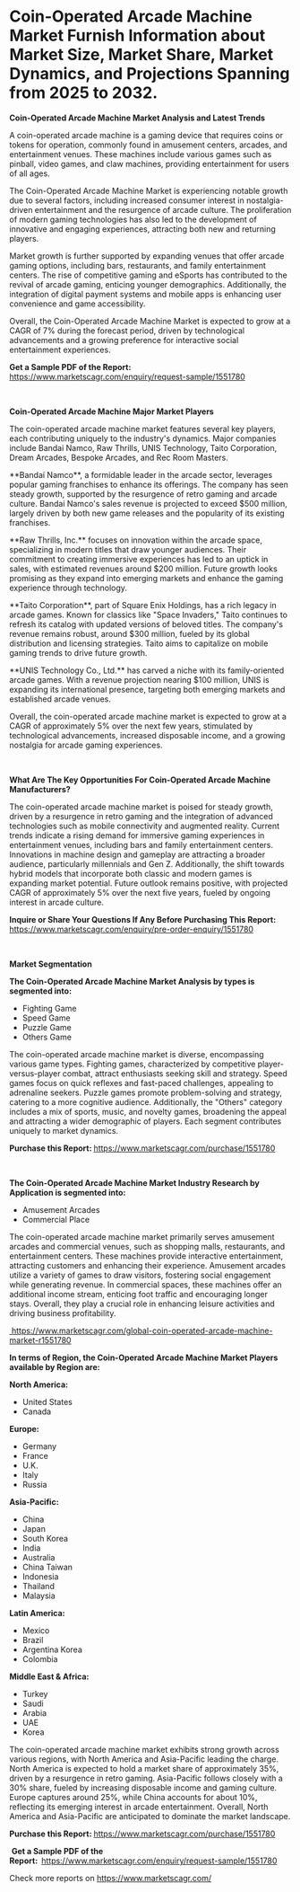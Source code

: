 <p><h1>Coin-Operated Arcade Machine Market Furnish Information about Market Size, Market Share, Market Dynamics, and Projections Spanning from 2025 to 2032.</h1></p><p><strong>Coin-Operated Arcade Machine Market Analysis and Latest Trends</strong></p>
<p><p>A coin-operated arcade machine is a gaming device that requires coins or tokens for operation, commonly found in amusement centers, arcades, and entertainment venues. These machines include various games such as pinball, video games, and claw machines, providing entertainment for users of all ages.</p><p>The Coin-Operated Arcade Machine Market is experiencing notable growth due to several factors, including increased consumer interest in nostalgia-driven entertainment and the resurgence of arcade culture. The proliferation of modern gaming technologies has also led to the development of innovative and engaging experiences, attracting both new and returning players.</p><p>Market growth is further supported by expanding venues that offer arcade gaming options, including bars, restaurants, and family entertainment centers. The rise of competitive gaming and eSports has contributed to the revival of arcade gaming, enticing younger demographics. Additionally, the integration of digital payment systems and mobile apps is enhancing user convenience and game accessibility. </p><p>Overall, the Coin-Operated Arcade Machine Market is expected to grow at a CAGR of 7% during the forecast period, driven by technological advancements and a growing preference for interactive social entertainment experiences.</p></p>
<p><strong>Get a Sample PDF of the Report:&nbsp;</strong> <a href="https://www.marketscagr.com/enquiry/request-sample/1551780?utm_campaign=3575&utm_medium=2&utm_source=Github&utm_content=ia&utm_term=11042025&utm_id=coin-operated-arcade-machine">https://www.marketscagr.com/enquiry/request-sample/1551780</a></p>
<p>&nbsp;</p>
<p><strong>Coin-Operated Arcade Machine Major Market Players</strong></p>
<p><p>The coin-operated arcade machine market features several key players, each contributing uniquely to the industry's dynamics. Major companies include Bandai Namco, Raw Thrills, UNIS Technology, Taito Corporation, Dream Arcades, Bespoke Arcades, and Rec Room Masters.</p><p>**Bandai Namco**, a formidable leader in the arcade sector, leverages popular gaming franchises to enhance its offerings. The company has seen steady growth, supported by the resurgence of retro gaming and arcade culture. Bandai Namco's sales revenue is projected to exceed $500 million, largely driven by both new game releases and the popularity of its existing franchises.</p><p>**Raw Thrills, Inc.** focuses on innovation within the arcade space, specializing in modern titles that draw younger audiences. Their commitment to creating immersive experiences has led to an uptick in sales, with estimated revenues around $200 million. Future growth looks promising as they expand into emerging markets and enhance the gaming experience through technology.</p><p>**Taito Corporation**, part of Square Enix Holdings, has a rich legacy in arcade games. Known for classics like "Space Invaders," Taito continues to refresh its catalog with updated versions of beloved titles. The company's revenue remains robust, around $300 million, fueled by its global distribution and licensing strategies. Taito aims to capitalize on mobile gaming trends to drive future growth.</p><p>**UNIS Technology Co., Ltd.** has carved a niche with its family-oriented arcade games. With a revenue projection nearing $100 million, UNIS is expanding its international presence, targeting both emerging markets and established arcade venues.</p><p>Overall, the coin-operated arcade machine market is expected to grow at a CAGR of approximately 5% over the next few years, stimulated by technological advancements, increased disposable income, and a growing nostalgia for arcade gaming experiences.</p></p>
<p>&nbsp;</p>
<p><strong>What Are The Key Opportunities For Coin-Operated Arcade Machine Manufacturers?</strong></p>
<p><p>The coin-operated arcade machine market is poised for steady growth, driven by a resurgence in retro gaming and the integration of advanced technologies such as mobile connectivity and augmented reality. Current trends indicate a rising demand for immersive gaming experiences in entertainment venues, including bars and family entertainment centers. Innovations in machine design and gameplay are attracting a broader audience, particularly millennials and Gen Z. Additionally, the shift towards hybrid models that incorporate both classic and modern games is expanding market potential. Future outlook remains positive, with projected CAGR of approximately 5% over the next five years, fueled by ongoing interest in arcade culture.</p></p>
<p><strong>Inquire or Share Your Questions If Any Before Purchasing This Report:</strong> <a href="https://www.marketscagr.com/enquiry/pre-order-enquiry/1551780?utm_campaign=3575&utm_medium=2&utm_source=Github&utm_content=ia&utm_term=11042025&utm_id=coin-operated-arcade-machine">https://www.marketscagr.com/enquiry/pre-order-enquiry/1551780</a></p>
<p>&nbsp;</p>
<p><strong>Market Segmentation</strong></p>
<p><strong>The Coin-Operated Arcade Machine Market Analysis by types is segmented into:</strong></p>
<p><ul><li>Fighting Game</li><li>Speed Game</li><li>Puzzle Game</li><li>Others Game</li></ul></p>
<p><p>The coin-operated arcade machine market is diverse, encompassing various game types. Fighting games, characterized by competitive player-versus-player combat, attract enthusiasts seeking skill and strategy. Speed games focus on quick reflexes and fast-paced challenges, appealing to adrenaline seekers. Puzzle games promote problem-solving and strategy, catering to a more cognitive audience. Additionally, the "Others" category includes a mix of sports, music, and novelty games, broadening the appeal and attracting a wider demographic of players. Each segment contributes uniquely to market dynamics.</p></p>
<p><strong>Purchase this Report:&nbsp;</strong><a href="https://www.marketscagr.com/purchase/1551780?utm_campaign=3575&utm_medium=2&utm_source=Github&utm_content=ia&utm_term=11042025&utm_id=coin-operated-arcade-machine">https://www.marketscagr.com/purchase/1551780</a></p>
<p>&nbsp;</p>
<p><strong>The Coin-Operated Arcade Machine Market Industry Research by Application is segmented into:</strong></p>
<p><ul><li>Amusement Arcades</li><li>Commercial Place</li></ul></p>
<p><p>The coin-operated arcade machine market primarily serves amusement arcades and commercial venues, such as shopping malls, restaurants, and entertainment centers. These machines provide interactive entertainment, attracting customers and enhancing their experience. Amusement arcades utilize a variety of games to draw visitors, fostering social engagement while generating revenue. In commercial spaces, these machines offer an additional income stream, enticing foot traffic and encouraging longer stays. Overall, they play a crucial role in enhancing leisure activities and driving business profitability.</p></p>
<p><a href="https://www.marketscagr.com/global-coin-operated-arcade-machine-market-r1551780?utm_campaign=3575&utm_medium=2&utm_source=Github&utm_content=ia&utm_term=11042025&utm_id=coin-operated-arcade-machine">&nbsp;https://www.marketscagr.com/global-coin-operated-arcade-machine-market-r1551780</a></p>
<p><strong>In terms of Region, the Coin-Operated Arcade Machine Market Players available by Region are:</strong></p>
<p>
    <p> <strong> North America: </strong>
        <ul>
            <li>United States</li>
            <li>Canada</li>
        </ul>
        </p> 
    <p> <strong> Europe: </strong>
        <ul>
            <li>Germany</li>
            <li>France</li>
            <li>U.K.</li>
            <li>Italy</li>
            <li>Russia</li>
        </ul>
        </p> 
    <p> <strong> Asia-Pacific: </strong>
        <ul>
            <li>China</li>
            <li>Japan</li>
            <li>South Korea</li>
            <li>India</li>
            <li>Australia</li>
            <li>China Taiwan</li>
            <li>Indonesia</li>
            <li>Thailand</li>
            <li>Malaysia</li>
        </ul>
        </p> 
    <p> <strong> Latin America: </strong>
        <ul>
            <li>Mexico</li>
            <li>Brazil</li>
            <li>Argentina Korea</li>
            <li>Colombia</li>
        </ul>
        </p> 
    <p> <strong> Middle East & Africa: </strong>
        <ul>
            <li>Turkey</li>
            <li>Saudi</li>
            <li>Arabia</li>
            <li>UAE</li>
            <li>Korea</li>
        </ul>
    </p>
    </p>
<p><p>The coin-operated arcade machine market exhibits strong growth across various regions, with North America and Asia-Pacific leading the charge. North America is expected to hold a market share of approximately 35%, driven by a resurgence in retro gaming. Asia-Pacific follows closely with a 30% share, fueled by increasing disposable income and gaming culture. Europe captures around 25%, while China accounts for about 10%, reflecting its emerging interest in arcade entertainment. Overall, North America and Asia-Pacific are anticipated to dominate the market landscape.</p></p>
<p><strong>Purchase this Report: </strong><a href="https://www.marketscagr.com/purchase/1551780?utm_campaign=3575&utm_medium=2&utm_source=Github&utm_content=ia&utm_term=11042025&utm_id=coin-operated-arcade-machine">https://www.marketscagr.com/purchase/1551780</a></p>
<p>&nbsp;<strong>Get a Sample PDF of the Report:&nbsp;&nbsp;</strong><a href="https://www.marketscagr.com/enquiry/request-sample/1551780?utm_campaign=3575&utm_medium=2&utm_source=Github&utm_content=ia&utm_term=11042025&utm_id=coin-operated-arcade-machine">https://www.marketscagr.com/enquiry/request-sample/1551780</a></p>
<p><strong></strong></p>
<p>Check more reports on <a href="https://www.marketscagr.com/?utm_campaign=3575&utm_medium=2&utm_source=Github&utm_content=ia&utm_term=11042025&utm_id=coin-operated-arcade-machine">https://www.marketscagr.com/</a></p>